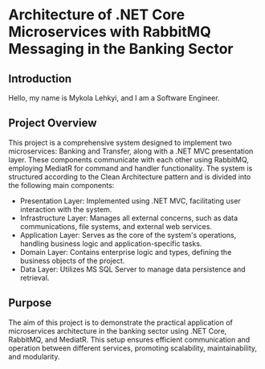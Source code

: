 # Architecture of .NET Core Microservices with RabbitMQ Messaging in the Banking Sector
## Introduction
Hello, my name is Mykola Lehkyi, and I am a Software Engineer.

## Project Overview
This project is a comprehensive system designed to implement two microservices: Banking and Transfer, along with a .NET MVC presentation layer. These components communicate with each other using RabbitMQ, employing MediatR for command and handler functionality. The system is structured according to the Clean Architecture pattern and is divided into the following main components:

- Presentation Layer: Implemented using .NET MVC, facilitating user interaction with the system.
- Infrastructure Layer: Manages all external concerns, such as data communications, file systems, and external web services.
- Application Layer: Serves as the core of the system's operations, handling business logic and application-specific tasks.
- Domain Layer: Contains enterprise logic and types, defining the business objects of the project.
- Data Layer: Utilizes MS SQL Server to manage data persistence and retrieval.
## Purpose
The aim of this project is to demonstrate the practical application of microservices architecture in the banking sector using .NET Core, RabbitMQ, and MediatR. This setup ensures efficient communication and operation between different services, promoting scalability, maintainability, and modularity.
